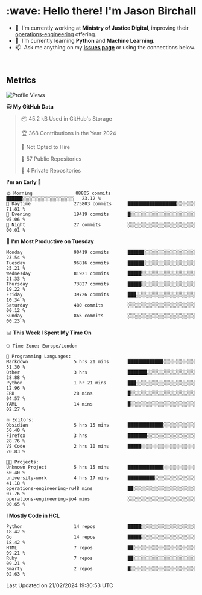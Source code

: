 <h1 align="left" id="jason-title">:wave: Hello there! I'm Jason Birchall</h1>

- :office: &nbsp;I'm currently working at **Ministry of Justice Digital**, improving their [operations-engineering](https://github.com/ministryofjustice/operations-engineering) offering.
- :seedling: &nbsp;I’m currently learning **Python** and **Machine Learning**.
- :mailbox: &nbsp;Ask me anything on my **[issues page]** or using the connections below.


<br>


<h2>Metrics</h2>

<!--START_SECTION:waka-->
![Profile Views](http://img.shields.io/badge/Profile%20Views-0-blue)

**🐱 My GitHub Data** 

> 📦 45.2 kB Used in GitHub's Storage 
 > 
> 🏆 368 Contributions in the Year 2024
 > 
> 🚫 Not Opted to Hire
 > 
> 📜 57 Public Repositories 
 > 
> 🔑 4 Private Repositories 
 > 
**I'm an Early 🐤** 

```text
🌞 Morning                88805 commits       ██████░░░░░░░░░░░░░░░░░░░   23.12 % 
🌆 Daytime                275803 commits      ██████████████████░░░░░░░   71.81 % 
🌃 Evening                19419 commits       █░░░░░░░░░░░░░░░░░░░░░░░░   05.06 % 
🌙 Night                  27 commits          ░░░░░░░░░░░░░░░░░░░░░░░░░   00.01 % 
```
📅 **I'm Most Productive on Tuesday** 

```text
Monday                   90419 commits       ██████░░░░░░░░░░░░░░░░░░░   23.54 % 
Tuesday                  96816 commits       ██████░░░░░░░░░░░░░░░░░░░   25.21 % 
Wednesday                81921 commits       █████░░░░░░░░░░░░░░░░░░░░   21.33 % 
Thursday                 73827 commits       █████░░░░░░░░░░░░░░░░░░░░   19.22 % 
Friday                   39726 commits       ███░░░░░░░░░░░░░░░░░░░░░░   10.34 % 
Saturday                 480 commits         ░░░░░░░░░░░░░░░░░░░░░░░░░   00.12 % 
Sunday                   865 commits         ░░░░░░░░░░░░░░░░░░░░░░░░░   00.23 % 
```


📊 **This Week I Spent My Time On** 

```text
🕑︎ Time Zone: Europe/London

💬 Programming Languages: 
Markdown                 5 hrs 21 mins       █████████████░░░░░░░░░░░░   51.30 % 
Other                    3 hrs               ███████░░░░░░░░░░░░░░░░░░   28.88 % 
Python                   1 hr 21 mins        ███░░░░░░░░░░░░░░░░░░░░░░   12.96 % 
ERB                      28 mins             █░░░░░░░░░░░░░░░░░░░░░░░░   04.57 % 
YAML                     14 mins             █░░░░░░░░░░░░░░░░░░░░░░░░   02.27 % 

🔥 Editors: 
Obsidian                 5 hrs 15 mins       █████████████░░░░░░░░░░░░   50.40 % 
Firefox                  3 hrs               ███████░░░░░░░░░░░░░░░░░░   28.76 % 
VS Code                  2 hrs 10 mins       █████░░░░░░░░░░░░░░░░░░░░   20.83 % 

🐱‍💻 Projects: 
Unknown Project          5 hrs 15 mins       █████████████░░░░░░░░░░░░   50.40 % 
university-work          4 hrs 17 mins       ██████████░░░░░░░░░░░░░░░   41.18 % 
operations-engineering-ru48 mins             ██░░░░░░░░░░░░░░░░░░░░░░░   07.76 % 
operations-engineering-jo4 mins              ░░░░░░░░░░░░░░░░░░░░░░░░░   00.65 % 
```

**I Mostly Code in HCL** 

```text
Python                   14 repos            █████░░░░░░░░░░░░░░░░░░░░   18.42 % 
Go                       14 repos            █████░░░░░░░░░░░░░░░░░░░░   18.42 % 
HTML                     7 repos             ██░░░░░░░░░░░░░░░░░░░░░░░   09.21 % 
Ruby                     7 repos             ██░░░░░░░░░░░░░░░░░░░░░░░   09.21 % 
Smarty                   2 repos             █░░░░░░░░░░░░░░░░░░░░░░░░   02.63 % 
```




 Last Updated on 21/02/2024 19:30:53 UTC
<!--END_SECTION:waka-->

<!-- links -->

[issues page]: https://github.com/jasonBirchall/jasonBirchall/issues "jasonBirchall/issues"
